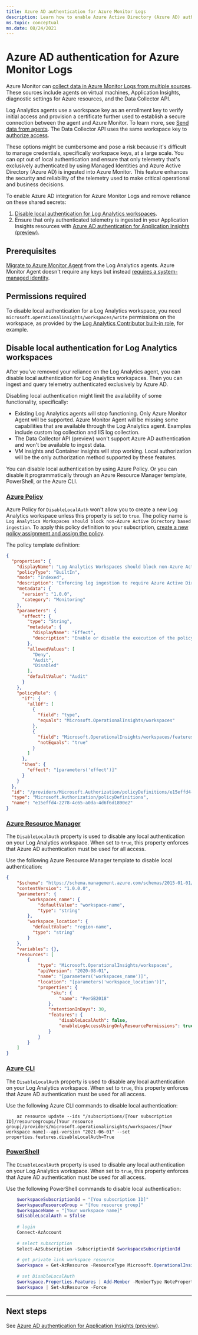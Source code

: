 ```yaml
---
title: Azure AD authentication for Azure Monitor Logs 
description: Learn how to enable Azure Active Directory (Azure AD) authentication for Log Analytics in Azure Monitor.
ms.topic: conceptual
ms.date: 08/24/2021
---
```


# Azure AD authentication for Azure Monitor Logs

Azure Monitor can [collect data in Azure Monitor Logs from multiple sources](data-platform-logs.md#data-collection). These sources include agents on virtual machines, Application Insights, diagnostic settings for Azure resources, and the Data Collector API.

Log Analytics agents use a workspace key as an enrollment key to verify initial access and provision a certificate further used to establish a secure connection between the agent and Azure Monitor. To learn more, see [Send data from agents](data-security.md#2-send-data-from-agents). The Data Collector API uses the same workspace key to [authorize access](data-collector-api.md#authorization).

These options might be cumbersome and pose a risk because it's difficult to manage credentials, specifically workspace keys, at a large scale. You can opt out of local authentication and ensure that only telemetry that's exclusively authenticated by using Managed Identities and Azure Active Directory (Azure AD) is ingested into Azure Monitor. This feature enhances the security and reliability of the telemetry used to make critical operational and business decisions.

To enable Azure AD integration for Azure Monitor Logs and remove reliance on these shared secrets:

1. [Disable local authentication for Log Analytics workspaces](#disable-local-authentication-for-log-analytics).
1. Ensure that only authenticated telemetry is ingested in your Application Insights resources with [Azure AD authentication for Application Insights (preview)](../app/azure-ad-authentication.md).

## Prerequisites

[Migrate to Azure Monitor Agent](../agents/azure-monitor-agent-migration.md) from the Log Analytics agents. Azure Monitor Agent doesn't require any keys but instead [requires a system-managed identity](../agents/azure-monitor-agent-overview.md#security).

## Permissions required

To disable local authentication for a Log Analytics workspace, you need `microsoft.operationalinsights/workspaces/write` permissions on the workspace, as provided by the [Log Analytics Contributor built-in role](./manage-access.md#log-analytics-contributor), for example.

## Disable local authentication for Log Analytics workspaces

After you've removed your reliance on the Log Analytics agent, you can disable local authentication for Log Analytics workspaces. Then you can ingest and query telemetry authenticated exclusively by Azure AD.

Disabling local authentication might limit the availability of some functionality, specifically:

- Existing Log Analytics agents will stop functioning. Only Azure Monitor Agent will be supported. Azure Monitor Agent will be missing some capabilities that are available through the Log Analytics agent. Examples include custom log collection and IIS log collection.
- The Data Collector API (preview) won't support Azure AD authentication and won't be available to ingest data.
- VM insights and Container insights will stop working. Local authorization will be the only authorization method supported by these features.

You can disable local authentication by using Azure Policy. Or you can disable it programmatically through an Azure Resource Manager template, PowerShell, or the Azure CLI.

### [Azure Policy](#tab/azure-policy)

Azure Policy for `DisableLocalAuth` won't allow you to create a new Log Analytics workspace unless this property is set to `true`. The policy name is `Log Analytics Workspaces should block non-Azure Active Directory based ingestion`. To apply this policy definition to your subscription, [create a new policy assignment and assign the policy](../../governance/policy/assign-policy-portal.md).

The policy template definition:

```json
{
  "properties": {
    "displayName": "Log Analytics Workspaces should block non-Azure Active Directory based ingestion.",
    "policyType": "BuiltIn",
    "mode": "Indexed",
    "description": "Enforcing log ingestion to require Azure Active Directory authentication prevents unauthenticated logs from an attacker which could lead to incorrect status, false alerts, and incorrect logs stored in the system.",
    "metadata": {
      "version": "1.0.0",
      "category": "Monitoring"
    },
    "parameters": {
      "effect": {
        "type": "String",
        "metadata": {
          "displayName": "Effect",
          "description": "Enable or disable the execution of the policy"
        },
        "allowedValues": [
          "Deny",
          "Audit",
          "Disabled"
        ],
        "defaultValue": "Audit"
      }
    },
    "policyRule": {
      "if": {
        "allOf": [
          {
            "field": "type",
            "equals": "Microsoft.OperationalInsights/workspaces"
          },
          {
            "field": "Microsoft.OperationalInsights/workspaces/features.disableLocalAuth",
            "notEquals": "true"
          }
        ]
      },
      "then": {
        "effect": "[parameters('effect')]"
      }
    }
  },
  "id": "/providers/Microsoft.Authorization/policyDefinitions/e15effd4-2278-4c65-a0da-4d6f6d1890e2",
  "type": "Microsoft.Authorization/policyDefinitions",
  "name": "e15effd4-2278-4c65-a0da-4d6f6d1890e2"
}
```

### [Azure Resource Manager](#tab/azure-resource-manager)

The `DisableLocalAuth` property is used to disable any local authentication on your Log Analytics workspace. When set to `true`, this property enforces that Azure AD authentication must be used for all access.

Use the following Azure Resource Manager template to disable local authentication:

```json
{
    "$schema": "https://schema.management.azure.com/schemas/2015-01-01/deploymentTemplate.json",
    "contentVersion": "1.0.0.0",
    "parameters": {
        "workspaces_name": {
            "defaultValue": "workspace-name",
            "type": "string"
        },
        "workspace_location": {
          "defaultValue": "region-name",
          "type": "string"
        }
    },
    "variables": {},
    "resources": [
        {
            "type": "Microsoft.OperationalInsights/workspaces",
            "apiVersion": "2020-08-01",
            "name": "[parameters('workspaces_name')]",
            "location": "[parameters('workspace_location')]",
            "properties": {
                 "sku": {
                    "name": "PerGB2018"
                },
                "retentionInDays": 30,
                "features": {
                    "disableLocalAuth": false,
                    "enableLogAccessUsingOnlyResourcePermissions": true
                }
            }
        }
    ]
}

```

### [Azure CLI](#tab/azure-cli)

The `DisableLocalAuth` property is used to disable any local authentication on your Log Analytics workspace. When set to `true`, this property enforces that Azure AD authentication must be used for all access.

Use the following Azure CLI commands to disable local authentication:

```azurecli
    az resource update --ids "/subscriptions/[Your subscription ID]/resourcegroups/[Your resource group]/providers/microsoft.operationalinsights/workspaces/[Your workspace name]--api-version "2021-06-01" --set properties.features.disableLocalAuth=True
```

### [PowerShell](#tab/powershell)

The `DisableLocalAuth` property is used to disable any local authentication on your Log Analytics workspace. When set to `true`, this property enforces that Azure AD authentication must be used for all access.

Use the following PowerShell commands to disable local authentication:

```powershell
    $workspaceSubscriptionId = "[You subscription ID]"
    $workspaceResourceGroup = "[You resource group]"
    $workspaceName = "[Your workspace name]"
    $disableLocalAuth = $false
    
    # login
    Connect-AzAccount
    
    # select subscription
    Select-AzSubscription -SubscriptionId $workspaceSubscriptionId
    
    # get private link workspace resource
    $workspace = Get-AzResource -ResourceType Microsoft.OperationalInsights/workspaces -ResourceGroupName $workspaceResourceGroup -ResourceName $workspaceName -ApiVersion "2021-06-01"
    
    # set DisableLocalAuth
    $workspace.Properties.Features | Add-Member -MemberType NoteProperty -Name DisableLocalAuth -Value $disableLocalAuth -Force
    $workspace | Set-AzResource -Force
```

---

## Next steps
See [Azure AD authentication for Application Insights (preview)](../app/azure-ad-authentication.md).
